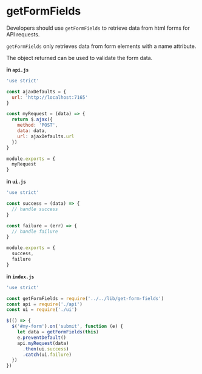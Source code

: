 # getFormFields

Developers should use `getFormFields` to retrieve data from html forms for API
 requests.

`getFormFields` only retrieves data from form elements with a name attribute.

The object returned can be used to validate the form data.

**in `api.js`**

```js
'use strict'

const ajaxDefaults = {
  url: 'http://localhost:7165'
}

const myRequest = (data) => {
  return $.ajax({
    method: 'POST',
    data: data,
    url: ajaxDefaults.url
  })
}

module.exports = {
  myRequest
}
```

**in `ui.js`**

```js
'use strict'

const success = (data) => {
  // handle success
}

const failure = (err) => {
  // handle failure
}

module.exports = {
  success,
  failure
}
```

**in `index.js`**

```js
'use strict'

const getFormFields = require('../../lib/get-form-fields')
const api = require('./api')
const ui = require('./ui')

$(() => {
  $('#my-form').on('submit', function (e) {
    let data = getFormFields(this)
    e.preventDefault()
    api.myRequest(data)
      .then(ui.success)
      .catch(ui.failure)
  })
})
```
